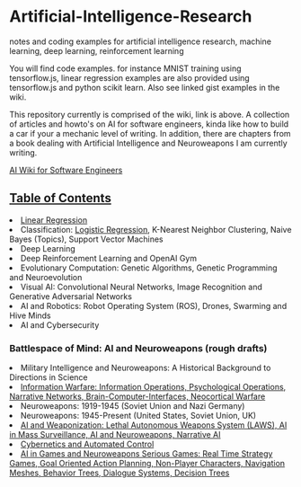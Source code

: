 # Artificial-Intelligence-Research
notes and coding examples for artificial intelligence research, machine learning, deep learning, reinforcement learning

You will find code examples. for instance MNIST training using tensorflow.js,  linear regression examples are also provided using tensorflow.js and python scikit learn.  Also see linked gist examples in the wiki.  

This repository currently is comprised of the wiki, link is above. A collection of articles and howto's on AI for software engineers, kinda like how to build a car if your a mechanic level of writing. In addition, there are chapters from a book dealing with Artificial Intelligence and Neuroweapons I am currently writing. 

<a href="https://github.com/autonomous019/Artificial-Intelligence-Research/wiki">AI Wiki for Software Engineers</a>


<a href="https://github.com/autonomous019/Artificial-Intelligence-Research/wiki"><h2>Table of Contents</h2></a>
<li><a href="https://github.com/autonomous019/Artificial-Intelligence-Research/wiki/Linear-Regression">Linear Regression</a>
<li>Classification: <a href="https://github.com/autonomous019/Artificial-Intelligence-Research/wiki/Logistic-Regression">Logistic Regression</a>, K-Nearest Neighbor Clustering, Naive Bayes (Topics), Support Vector Machines
<li>Deep Learning
<li>Deep Reinforcement Learning and OpenAI Gym
<li>Evolutionary Computation: Genetic Algorithms, Genetic Programming and Neuroevolution
<li>Visual AI: Convolutional Neural Networks, Image Recognition and Generative Adversarial Networks
<li>AI and Robotics: Robot Operating System (ROS), Drones, Swarming and Hive Minds
<li>AI and Cybersecurity</li>

<h3>Battlespace of Mind: AI and Neuroweapons (rough drafts)</h3>

<li>Military Intelligence and Neuroweapons: A Historical Background to Directions in Science</li>

<li><a href="https://raw.githubusercontent.com/autonomous019/Artificial-Intelligence-Research/master/Part%202_%20Psyops%20and%20Information%20Operations.pdf">Information Warfare: Information Operations, Psychological Operations, Narrative Networks, Brain-Computer-Interfaces, Neocortical Warfare</a></li>

<li>Neuroweapons: 1919-1945 (Soviet Union and Nazi Germany)</li>

<li>Neuroweapons: 1945-Present (United States, Soviet Union, UK)</li>

<li><a href="https://raw.githubusercontent.com/autonomous019/Artificial-Intelligence-Research/master/Lessons%20from%20an%20American%20Weapons%20Designer.pdf">AI and Weaponization: Lethal Autonomous Weapons System (LAWS), AI in Mass Surveillance, AI and Neuroweapons, Narrative AI</a></li>
  
<li><a href="https://raw.githubusercontent.com/autonomous019/Artificial-Intelligence-Research/master/Part%205:%20Automated%20Control%20and%20Tracking.pdf">Cybernetics and Automated Control</a></li>

<li><a href="https://raw.githubusercontent.com/autonomous019/Artificial-Intelligence-Research/master/Part%205_%20AI%20Overview.docx">AI in Games and Neuroweapons Serious Games: Real Time Strategy Games, Goal Oriented Action Planning, Non-Player Characters, Navigation Meshes, Behavior Trees, Dialogue Systems, Decision Trees</a></li>

